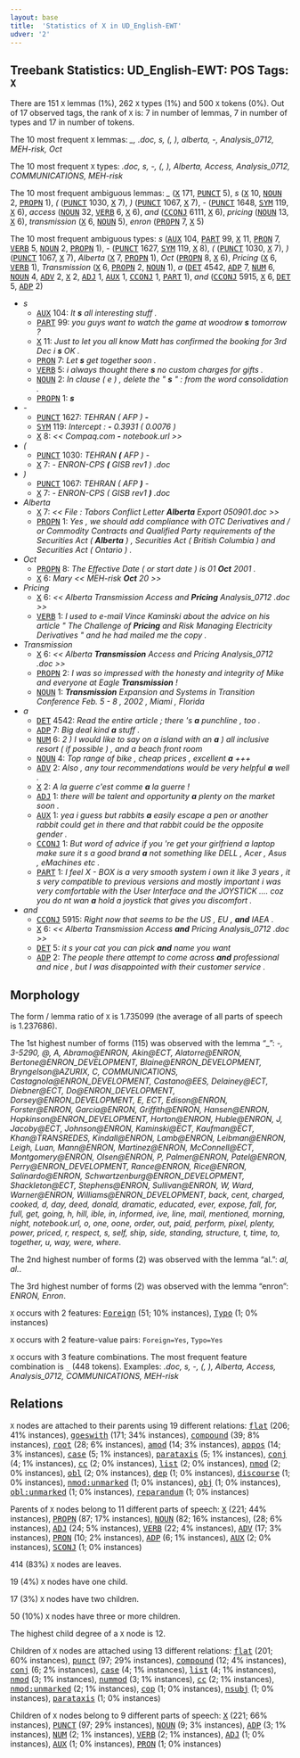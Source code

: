 ```yaml
---
layout: base
title:  'Statistics of X in UD_English-EWT'
udver: '2'
---
```


## Treebank Statistics: UD_English-EWT: POS Tags: `X`

There are 151 `X` lemmas (1%), 262 `X` types (1%) and 500 `X` tokens (0%).
Out of 17 observed tags, the rank of `X` is: 7 in number of lemmas, 7 in number of types and 17 in number of tokens.

The 10 most frequent `X` lemmas: <em>_, .doc, s, (, ), alberta, -, Analysis_0712, MEH-risk, Oct</em>

The 10 most frequent `X` types:  <em>.doc, s, -, (, ), Alberta, Access, Analysis_0712, COMMUNICATIONS, MEH-risk</em>

The 10 most frequent ambiguous lemmas: <em>_</em> (<tt><a href="en_ewt-pos-X.html">X</a></tt> 171, <tt><a href="en_ewt-pos-PUNCT.html">PUNCT</a></tt> 5), <em>s</em> (<tt><a href="en_ewt-pos-X.html">X</a></tt> 10, <tt><a href="en_ewt-pos-NOUN.html">NOUN</a></tt> 2, <tt><a href="en_ewt-pos-PROPN.html">PROPN</a></tt> 1), <em>(</em> (<tt><a href="en_ewt-pos-PUNCT.html">PUNCT</a></tt> 1030, <tt><a href="en_ewt-pos-X.html">X</a></tt> 7), <em>)</em> (<tt><a href="en_ewt-pos-PUNCT.html">PUNCT</a></tt> 1067, <tt><a href="en_ewt-pos-X.html">X</a></tt> 7), <em>-</em> (<tt><a href="en_ewt-pos-PUNCT.html">PUNCT</a></tt> 1648, <tt><a href="en_ewt-pos-SYM.html">SYM</a></tt> 119, <tt><a href="en_ewt-pos-X.html">X</a></tt> 6), <em>access</em> (<tt><a href="en_ewt-pos-NOUN.html">NOUN</a></tt> 32, <tt><a href="en_ewt-pos-VERB.html">VERB</a></tt> 6, <tt><a href="en_ewt-pos-X.html">X</a></tt> 6), <em>and</em> (<tt><a href="en_ewt-pos-CCONJ.html">CCONJ</a></tt> 6111, <tt><a href="en_ewt-pos-X.html">X</a></tt> 6), <em>pricing</em> (<tt><a href="en_ewt-pos-NOUN.html">NOUN</a></tt> 13, <tt><a href="en_ewt-pos-X.html">X</a></tt> 6), <em>transmission</em> (<tt><a href="en_ewt-pos-X.html">X</a></tt> 6, <tt><a href="en_ewt-pos-NOUN.html">NOUN</a></tt> 5), <em>enron</em> (<tt><a href="en_ewt-pos-PROPN.html">PROPN</a></tt> 7, <tt><a href="en_ewt-pos-X.html">X</a></tt> 5)

The 10 most frequent ambiguous types:  <em>s</em> (<tt><a href="en_ewt-pos-AUX.html">AUX</a></tt> 104, <tt><a href="en_ewt-pos-PART.html">PART</a></tt> 99, <tt><a href="en_ewt-pos-X.html">X</a></tt> 11, <tt><a href="en_ewt-pos-PRON.html">PRON</a></tt> 7, <tt><a href="en_ewt-pos-VERB.html">VERB</a></tt> 5, <tt><a href="en_ewt-pos-NOUN.html">NOUN</a></tt> 2, <tt><a href="en_ewt-pos-PROPN.html">PROPN</a></tt> 1), <em>-</em> (<tt><a href="en_ewt-pos-PUNCT.html">PUNCT</a></tt> 1627, <tt><a href="en_ewt-pos-SYM.html">SYM</a></tt> 119, <tt><a href="en_ewt-pos-X.html">X</a></tt> 8), <em>(</em> (<tt><a href="en_ewt-pos-PUNCT.html">PUNCT</a></tt> 1030, <tt><a href="en_ewt-pos-X.html">X</a></tt> 7), <em>)</em> (<tt><a href="en_ewt-pos-PUNCT.html">PUNCT</a></tt> 1067, <tt><a href="en_ewt-pos-X.html">X</a></tt> 7), <em>Alberta</em> (<tt><a href="en_ewt-pos-X.html">X</a></tt> 7, <tt><a href="en_ewt-pos-PROPN.html">PROPN</a></tt> 1), <em>Oct</em> (<tt><a href="en_ewt-pos-PROPN.html">PROPN</a></tt> 8, <tt><a href="en_ewt-pos-X.html">X</a></tt> 6), <em>Pricing</em> (<tt><a href="en_ewt-pos-X.html">X</a></tt> 6, <tt><a href="en_ewt-pos-VERB.html">VERB</a></tt> 1), <em>Transmission</em> (<tt><a href="en_ewt-pos-X.html">X</a></tt> 6, <tt><a href="en_ewt-pos-PROPN.html">PROPN</a></tt> 2, <tt><a href="en_ewt-pos-NOUN.html">NOUN</a></tt> 1), <em>a</em> (<tt><a href="en_ewt-pos-DET.html">DET</a></tt> 4542, <tt><a href="en_ewt-pos-ADP.html">ADP</a></tt> 7, <tt><a href="en_ewt-pos-NUM.html">NUM</a></tt> 6, <tt><a href="en_ewt-pos-NOUN.html">NOUN</a></tt> 4, <tt><a href="en_ewt-pos-ADV.html">ADV</a></tt> 2, <tt><a href="en_ewt-pos-X.html">X</a></tt> 2, <tt><a href="en_ewt-pos-ADJ.html">ADJ</a></tt> 1, <tt><a href="en_ewt-pos-AUX.html">AUX</a></tt> 1, <tt><a href="en_ewt-pos-CCONJ.html">CCONJ</a></tt> 1, <tt><a href="en_ewt-pos-PART.html">PART</a></tt> 1), <em>and</em> (<tt><a href="en_ewt-pos-CCONJ.html">CCONJ</a></tt> 5915, <tt><a href="en_ewt-pos-X.html">X</a></tt> 6, <tt><a href="en_ewt-pos-DET.html">DET</a></tt> 5, <tt><a href="en_ewt-pos-ADP.html">ADP</a></tt> 2)


* <em>s</em>
  * <tt><a href="en_ewt-pos-AUX.html">AUX</a></tt> 104: <em>It <b>s</b> all interesting stuff .</em>
  * <tt><a href="en_ewt-pos-PART.html">PART</a></tt> 99: <em>you guys want to watch the game at woodrow <b>s</b> tomorrow ?</em>
  * <tt><a href="en_ewt-pos-X.html">X</a></tt> 11: <em>Just to let you all know Matt has confirmed the booking for 3rd Dec i <b>s</b> OK .</em>
  * <tt><a href="en_ewt-pos-PRON.html">PRON</a></tt> 7: <em>Let <b>s</b> get together soon .</em>
  * <tt><a href="en_ewt-pos-VERB.html">VERB</a></tt> 5: <em>i always thought there <b>s</b> no custom charges for gifts .</em>
  * <tt><a href="en_ewt-pos-NOUN.html">NOUN</a></tt> 2: <em>In clause ( e ) , delete the " <b>s</b> " : from the word consolidation .</em>
  * <tt><a href="en_ewt-pos-PROPN.html">PROPN</a></tt> 1: <em><b>s</b></em>
* <em>-</em>
  * <tt><a href="en_ewt-pos-PUNCT.html">PUNCT</a></tt> 1627: <em>TEHRAN ( AFP ) <b>-</b></em>
  * <tt><a href="en_ewt-pos-SYM.html">SYM</a></tt> 119: <em>Intercept : <b>-</b> 0.3931 ( 0.0076 )</em>
  * <tt><a href="en_ewt-pos-X.html">X</a></tt> 8: <em><< Compaq.com <b>-</b> notebook.url >></em>
* <em>(</em>
  * <tt><a href="en_ewt-pos-PUNCT.html">PUNCT</a></tt> 1030: <em>TEHRAN <b>(</b> AFP ) -</em>
  * <tt><a href="en_ewt-pos-X.html">X</a></tt> 7: <em>- ENRON-CPS <b>(</b> GISB rev1 ) .doc</em>
* <em>)</em>
  * <tt><a href="en_ewt-pos-PUNCT.html">PUNCT</a></tt> 1067: <em>TEHRAN ( AFP <b>)</b> -</em>
  * <tt><a href="en_ewt-pos-X.html">X</a></tt> 7: <em>- ENRON-CPS ( GISB rev1 <b>)</b> .doc</em>
* <em>Alberta</em>
  * <tt><a href="en_ewt-pos-X.html">X</a></tt> 7: <em><< File : Tabors Conflict Letter <b>Alberta</b> Export 050901.doc >></em>
  * <tt><a href="en_ewt-pos-PROPN.html">PROPN</a></tt> 1: <em>Yes , we should add compliance with OTC Derivatives and / or Commodity Contracts and Qualified Party requirements of the Securities Act ( <b>Alberta</b> ) , Securities Act ( British Columbia ) and Securities Act ( Ontario ) .</em>
* <em>Oct</em>
  * <tt><a href="en_ewt-pos-PROPN.html">PROPN</a></tt> 8: <em>The Effective Date ( or start date ) is 01 <b>Oct</b> 2001 .</em>
  * <tt><a href="en_ewt-pos-X.html">X</a></tt> 6: <em>Mary << MEH-risk <b>Oct</b> 20 >></em>
* <em>Pricing</em>
  * <tt><a href="en_ewt-pos-X.html">X</a></tt> 6: <em><< Alberta Transmission Access and <b>Pricing</b> Analysis_0712 .doc >></em>
  * <tt><a href="en_ewt-pos-VERB.html">VERB</a></tt> 1: <em>I used to e-mail Vince Kaminski about the advice on his article " The Challenge of <b>Pricing</b> and Risk Managing Electricity Derivatives " and he had mailed me the copy .</em>
* <em>Transmission</em>
  * <tt><a href="en_ewt-pos-X.html">X</a></tt> 6: <em><< Alberta <b>Transmission</b> Access and Pricing Analysis_0712 .doc >></em>
  * <tt><a href="en_ewt-pos-PROPN.html">PROPN</a></tt> 2: <em>I was so impressed with the honesty and integrity of Mike and everyone at Eagle <b>Transmission</b> !</em>
  * <tt><a href="en_ewt-pos-NOUN.html">NOUN</a></tt> 1: <em><b>Transmission</b> Expansion and Systems in Transition Conference Feb. 5 - 8 , 2002 , Miami , Florida</em>
* <em>a</em>
  * <tt><a href="en_ewt-pos-DET.html">DET</a></tt> 4542: <em>Read the entire article ; there 's <b>a</b> punchline , too .</em>
  * <tt><a href="en_ewt-pos-ADP.html">ADP</a></tt> 7: <em>Big deal kind <b>a</b> stuff .</em>
  * <tt><a href="en_ewt-pos-NUM.html">NUM</a></tt> 6: <em>2 ) I would like to say on a island with an <b>a</b> ) all inclusive resort ( if possible ) , and a beach front room</em>
  * <tt><a href="en_ewt-pos-NOUN.html">NOUN</a></tt> 4: <em>Top range of bike , cheap prices , excellent <b>a</b> +++</em>
  * <tt><a href="en_ewt-pos-ADV.html">ADV</a></tt> 2: <em>Also , any tour recommendations would be very helpful <b>a</b> well .</em>
  * <tt><a href="en_ewt-pos-X.html">X</a></tt> 2: <em>A la guerre c'est comme <b>a</b> la guerre !</em>
  * <tt><a href="en_ewt-pos-ADJ.html">ADJ</a></tt> 1: <em>there will be talent and opportunity <b>a</b> plenty on the market soon .</em>
  * <tt><a href="en_ewt-pos-AUX.html">AUX</a></tt> 1: <em>yea i guess but rabbits <b>a</b> easily escape a pen or another rabbit could get in there and that rabbit could be the opposite gender .</em>
  * <tt><a href="en_ewt-pos-CCONJ.html">CCONJ</a></tt> 1: <em>But word of advice if you 're get your girlfriend a laptop make sure it s a good brand <b>a</b> not something like DELL , Acer , Asus , eMachines etc .</em>
  * <tt><a href="en_ewt-pos-PART.html">PART</a></tt> 1: <em>I feel X - BOX is a very smooth system i own it like 3 years , it s very compatible to previous versions and mostly important i was very comfortable with the User Interface and the JOYSTICK .... coz you do nt wan <b>a</b> hold a joystick that gives you discomfort .</em>
* <em>and</em>
  * <tt><a href="en_ewt-pos-CCONJ.html">CCONJ</a></tt> 5915: <em>Right now that seems to be the US , EU , <b>and</b> IAEA .</em>
  * <tt><a href="en_ewt-pos-X.html">X</a></tt> 6: <em><< Alberta Transmission Access <b>and</b> Pricing Analysis_0712 .doc >></em>
  * <tt><a href="en_ewt-pos-DET.html">DET</a></tt> 5: <em>it s your cat you can pick <b>and</b> name you want</em>
  * <tt><a href="en_ewt-pos-ADP.html">ADP</a></tt> 2: <em>The people there attempt to come across <b>and</b> professional and nice , but I was disappointed with their customer service .</em>

## Morphology

The form / lemma ratio of `X` is 1.735099 (the average of all parts of speech is 1.237686).

The 1st highest number of forms (115) was observed with the lemma “_”: <em>-, 3-5290, @, A, Abramo@ENRON, Akin@ECT, Alatorre@ENRON, Bertone@ENRON_DEVELOPMENT, Blaine@ENRON_DEVELOPMENT, Bryngelson@AZURIX, C, COMMUNICATIONS, Castagnola@ENRON_DEVELOPMENT, Castano@EES, Delainey@ECT, Diebner@ECT, Do@ENRON_DEVELOPMENT, Dorsey@ENRON_DEVELOPMENT, E, ECT, Edison@ENRON, Forster@ENRON, Garcia@ENRON, Griffith@ENRON, Hansen@ENRON, Hopkinson@ENRON_DEVELOPMENT, Horton@ENRON, Huble@ENRON, J, Jacoby@ECT, Johnson@ENRON, Kaminski@ECT, Kaufman@ECT, Khan@TRANSREDES, Kindall@ENRON, Lamb@ENRON, Leibman@ENRON, Leigh, Luan, Mann@ENRON, Martinez@ENRON, McConnell@ECT, Montgomery@ENRON, Olsen@ENRON, P, Palmer@ENRON, Patel@ENRON, Perry@ENRON_DEVELOPMENT, Rance@ENRON, Rice@ENRON, Salinardo@ENRON, Schwartzenburg@ENRON_DEVELOPMENT, Shackleton@ECT, Stephens@ENRON, Sullivan@ENRON, W, Ward, Warner@ENRON, Williams@ENRON_DEVELOPMENT, back, cent, charged, cooked, d, day, deed, donald, dramatic, educated, ever, expose, fall, for, full, get, going, h, hill, ible, in, informed, ive, line, mail, mentioned, morning, night, notebook.url, o, one, oone, order, out, paid, perform, pixel, plenty, power, priced, r, respect, s, self, ship, side, standing, structure, t, time, to, together, u, way, were, where</em>.

The 2nd highest number of forms (2) was observed with the lemma “al.”: <em>al, al.</em>.

The 3rd highest number of forms (2) was observed with the lemma “enron”: <em>ENRON, Enron</em>.

`X` occurs with 2 features: <tt><a href="en_ewt-feat-Foreign.html">Foreign</a></tt> (51; 10% instances), <tt><a href="en_ewt-feat-Typo.html">Typo</a></tt> (1; 0% instances)

`X` occurs with 2 feature-value pairs: `Foreign=Yes`, `Typo=Yes`

`X` occurs with 3 feature combinations.
The most frequent feature combination is `_` (448 tokens).
Examples: <em>.doc, s, -, (, ), Alberta, Access, Analysis_0712, COMMUNICATIONS, MEH-risk</em>


## Relations

`X` nodes are attached to their parents using 19 different relations: <tt><a href="en_ewt-dep-flat.html">flat</a></tt> (206; 41% instances), <tt><a href="en_ewt-dep-goeswith.html">goeswith</a></tt> (171; 34% instances), <tt><a href="en_ewt-dep-compound.html">compound</a></tt> (39; 8% instances), <tt><a href="en_ewt-dep-root.html">root</a></tt> (28; 6% instances), <tt><a href="en_ewt-dep-amod.html">amod</a></tt> (14; 3% instances), <tt><a href="en_ewt-dep-appos.html">appos</a></tt> (14; 3% instances), <tt><a href="en_ewt-dep-case.html">case</a></tt> (5; 1% instances), <tt><a href="en_ewt-dep-parataxis.html">parataxis</a></tt> (5; 1% instances), <tt><a href="en_ewt-dep-conj.html">conj</a></tt> (4; 1% instances), <tt><a href="en_ewt-dep-cc.html">cc</a></tt> (2; 0% instances), <tt><a href="en_ewt-dep-list.html">list</a></tt> (2; 0% instances), <tt><a href="en_ewt-dep-nmod.html">nmod</a></tt> (2; 0% instances), <tt><a href="en_ewt-dep-obl.html">obl</a></tt> (2; 0% instances), <tt><a href="en_ewt-dep-dep.html">dep</a></tt> (1; 0% instances), <tt><a href="en_ewt-dep-discourse.html">discourse</a></tt> (1; 0% instances), <tt><a href="en_ewt-dep-nmod-unmarked.html">nmod:unmarked</a></tt> (1; 0% instances), <tt><a href="en_ewt-dep-obj.html">obj</a></tt> (1; 0% instances), <tt><a href="en_ewt-dep-obl-unmarked.html">obl:unmarked</a></tt> (1; 0% instances), <tt><a href="en_ewt-dep-reparandum.html">reparandum</a></tt> (1; 0% instances)

Parents of `X` nodes belong to 11 different parts of speech: <tt><a href="en_ewt-pos-X.html">X</a></tt> (221; 44% instances), <tt><a href="en_ewt-pos-PROPN.html">PROPN</a></tt> (87; 17% instances), <tt><a href="en_ewt-pos-NOUN.html">NOUN</a></tt> (82; 16% instances),  (28; 6% instances), <tt><a href="en_ewt-pos-ADJ.html">ADJ</a></tt> (24; 5% instances), <tt><a href="en_ewt-pos-VERB.html">VERB</a></tt> (22; 4% instances), <tt><a href="en_ewt-pos-ADV.html">ADV</a></tt> (17; 3% instances), <tt><a href="en_ewt-pos-PRON.html">PRON</a></tt> (10; 2% instances), <tt><a href="en_ewt-pos-ADP.html">ADP</a></tt> (6; 1% instances), <tt><a href="en_ewt-pos-AUX.html">AUX</a></tt> (2; 0% instances), <tt><a href="en_ewt-pos-SCONJ.html">SCONJ</a></tt> (1; 0% instances)

414 (83%) `X` nodes are leaves.

19 (4%) `X` nodes have one child.

17 (3%) `X` nodes have two children.

50 (10%) `X` nodes have three or more children.

The highest child degree of a `X` node is 12.

Children of `X` nodes are attached using 13 different relations: <tt><a href="en_ewt-dep-flat.html">flat</a></tt> (201; 60% instances), <tt><a href="en_ewt-dep-punct.html">punct</a></tt> (97; 29% instances), <tt><a href="en_ewt-dep-compound.html">compound</a></tt> (12; 4% instances), <tt><a href="en_ewt-dep-conj.html">conj</a></tt> (6; 2% instances), <tt><a href="en_ewt-dep-case.html">case</a></tt> (4; 1% instances), <tt><a href="en_ewt-dep-list.html">list</a></tt> (4; 1% instances), <tt><a href="en_ewt-dep-nmod.html">nmod</a></tt> (3; 1% instances), <tt><a href="en_ewt-dep-nummod.html">nummod</a></tt> (3; 1% instances), <tt><a href="en_ewt-dep-cc.html">cc</a></tt> (2; 1% instances), <tt><a href="en_ewt-dep-nmod-unmarked.html">nmod:unmarked</a></tt> (2; 1% instances), <tt><a href="en_ewt-dep-cop.html">cop</a></tt> (1; 0% instances), <tt><a href="en_ewt-dep-nsubj.html">nsubj</a></tt> (1; 0% instances), <tt><a href="en_ewt-dep-parataxis.html">parataxis</a></tt> (1; 0% instances)

Children of `X` nodes belong to 9 different parts of speech: <tt><a href="en_ewt-pos-X.html">X</a></tt> (221; 66% instances), <tt><a href="en_ewt-pos-PUNCT.html">PUNCT</a></tt> (97; 29% instances), <tt><a href="en_ewt-pos-NOUN.html">NOUN</a></tt> (9; 3% instances), <tt><a href="en_ewt-pos-ADP.html">ADP</a></tt> (3; 1% instances), <tt><a href="en_ewt-pos-NUM.html">NUM</a></tt> (2; 1% instances), <tt><a href="en_ewt-pos-VERB.html">VERB</a></tt> (2; 1% instances), <tt><a href="en_ewt-pos-ADJ.html">ADJ</a></tt> (1; 0% instances), <tt><a href="en_ewt-pos-AUX.html">AUX</a></tt> (1; 0% instances), <tt><a href="en_ewt-pos-PRON.html">PRON</a></tt> (1; 0% instances)

